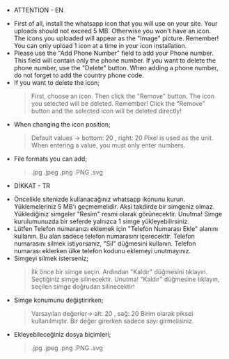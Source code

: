 * ATTENTION - EN
 - First of all, install the whatsapp icon that you will use on your site. Your uploads should not exceed 5 MB. Otherwise you won't have an icon. The icons you uploaded will appear as the "Image" picture. Remember! You can only upload 1 icon at a time in your icon installation.
 - Please use the "Add Phone Number" field to add your Phone number. This field will contain only the phone number. If you want to delete the phone number, use the "Delete" button. When adding a phone number, do not forget to add the country phone code.
 - If you want to delete the icon;
   > First, choose an icon.
   > Then click the "Remove" button. The icon you selected will be deleted.
   > Remember! Click the "Remove" button and the selected icon will be deleted directly!
 - When changing the icon position;
   > Default values ​-> ​bottom: 20 , right: 20
   > Pixel is used as the unit.
   > When entering a value, you must only enter numbers.
 - File formats you can add;
   > .jpg .jpeg .png .PNG .svg
  
* DİKKAT - TR
 - Öncelikle sitenizde kullanacağınız whatsapp ikonunu kurun. Yüklemeleriniz 5 MB'ı geçmemelidir. Aksi takdirde bir simgeniz olmaz. Yüklediğiniz simgeler "Resim" resmi olarak görünecektir. Unutma! Simge kurulumunuzda bir seferde yalnızca 1 simge yükleyebilirsiniz.
 - Lütfen Telefon numaranızı eklemek için "Telefon Numarası Ekle" alanını kullanın. Bu alan sadece telefon numarasını içerecektir. Telefon numarasını silmek istiyorsanız, "Sil" düğmesini kullanın. Telefon numarası eklerken ülke telefon kodunu eklemeyi unutmayınız.
 - Simgeyi silmek isterseniz;
   > İlk önce bir simge seçin.
   > Ardından "Kaldır" düğmesini tıklayın. Seçtiğiniz simge silinecektir.
   > Unutma! "Kaldır" düğmesine tıklayın, seçilen simge doğrudan silinecektir!
 - Simge konumunu değiştirirken;
   > Varsayılan değerler​-> ​alt: 20 , sağ: 20
   > Birim olarak piksel kullanılmıştır.
   > Bir değer girerken sadece sayı girmelisiniz.
 - Ekleyebileceğiniz dosya biçimleri;
   > .jpg .jpeg .png .PNG .svg

